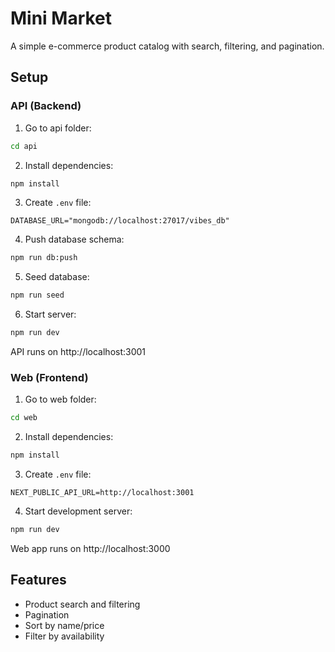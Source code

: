 # Mini Market

A simple e-commerce product catalog with search, filtering, and pagination.

## Setup

### API (Backend)

1. Go to api folder:

```bash
cd api
```

2. Install dependencies:

```bash
npm install
```

3. Create `.env` file:

```
DATABASE_URL="mongodb://localhost:27017/vibes_db"
```

4. Push database schema:

```bash
npm run db:push
```

5. Seed database:

```bash
npm run seed
```

6. Start server:

```bash
npm run dev
```

API runs on http://localhost:3001

### Web (Frontend)

1. Go to web folder:

```bash
cd web
```

2. Install dependencies:

```bash
npm install
```

3. Create `.env` file:

```
NEXT_PUBLIC_API_URL=http://localhost:3001
```

4. Start development server:

```bash
npm run dev
```

Web app runs on http://localhost:3000

## Features

- Product search and filtering
- Pagination
- Sort by name/price
- Filter by availability
